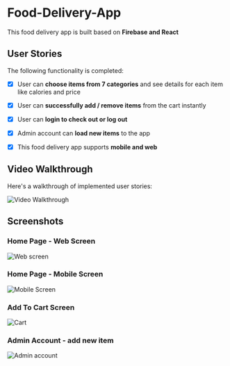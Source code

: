 # Food-Delivery-App

This food delivery app is built based on **Firebase and React**

## User Stories

The following functionality is completed:

* [x] User can **choose items from 7 categories**  and see details for each item like calories and price 
* [x] User can **successfully add / remove items** from the cart instantly
* [x] User can **login to check out or log out**
* [x] Admin account can **load new items** to the app
* [x] This food delivery app supports **mobile and web**


## Video Walkthrough

Here's a walkthrough of implemented user stories:

<img src='walkthrough.gif' title='Video Walkthrough' width='' alt='Video Walkthrough' />


## Screenshots

### Home Page - Web Screen
![Web screen](https://user-images.githubusercontent.com/78334822/186944904-5c09e730-cd17-490d-ba27-ab5b7a0035ea.png)

### Home Page - Mobile Screen 
![Mobile Screen](https://user-images.githubusercontent.com/78334822/186944828-09c65733-ade9-4c21-9456-50b8b73e3e69.png)

### Add To Cart Screen
![Cart](https://user-images.githubusercontent.com/78334822/186944960-9038c243-8b7e-4e6a-a40f-02677e119e35.png)

### Admin Account - add new item
![Admin account](https://user-images.githubusercontent.com/78334822/186944932-15eecfc9-80d1-400d-a802-ab852c7797b1.png)








